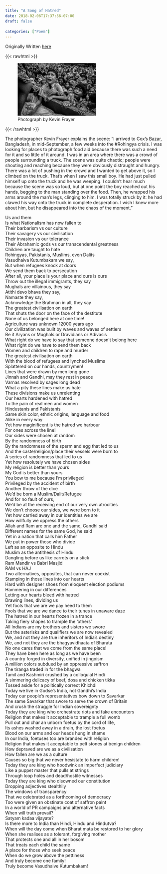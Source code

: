 ```yaml
---
title: "A Song of Hatred"
date: 2018-02-06T17:37:56-07:00
draft: false

categories: ["Poem"]
---
```


Originally Written [here](https://medium.com/%E0%B4%95%E0%B5%81%E0%B4%B1%E0%B4%BF%E0%B4%AA%E0%B5%8D%E0%B4%AA%E0%B5%81%E0%B4%95%E0%B5%BE/a-song-of-hatred-6c542f52179d?source=---------16-----------------------)

{{< rawhtml >}}

<figure style="height: 100%; width: 50%;" >
<img class="special-img-class"  src="./image.jpeg" />
<figcaption>Photograph by Kevin Frayer</figcaption>
</figure>
{{< /rawhtml >}}

The photographer Kevin Frayer explains the scene: “I arrived to Cox’s Bazar, Bangladesh, in mid-September, a few weeks into the #Rohingya crisis. I was looking for places to photograph food aid because there was such a need for it and so little of it around. I was in an area where there was a crowd of people surrounding a truck. The scene was quite chaotic; people were shouting and reaching because they were obviously distraught and hungry. There was a lot of pushing in the crowd and I wanted to get above it, so I climbed on the truck. That’s when I saw this small boy. He had just pulled himself up onto the truck and he was weeping. I couldn’t hear much because the scene was so loud, but at one point the boy reached out his hands, begging to the man standing over the food. Then, he wrapped his arms around the man’s legs, clinging to him. I was totally struck by it: he had clawed his way onto the truck in complete desperation. I wish I knew more about him, but he disappeared into the chaos of the moment.”

Us and them  
Is what Nationalism has now fallen to  
Their barbarism vs our culture  
Their savagery vs our civilisation  
Their invasion vs our tolerance  
Their Abrahamic gods vs our transcendental greatness  
Children are taught to hate  
Rohingyas, Pakistanis, Muslims, even Dalits  
Vasudhaiva Kutumbakam we say,  
But when refugees knock at doors  
We send them back to persecution  
After all, your place is your place and ours is ours  
Throw out the illegal immigrants, they say  
Mughals are villainous, they say  
Atithi devo bhava they say,  
Namaste they say,  
Acknowledge the Brahman in all, they say  
The greatest civilisation on earth  
That shuts the door on the face of the destitute  
None of us belonged here at one time!  
Agriculture was unknown 12000 years ago  
Our civilization was built by waves and waves of settlers  
Be it Aryans or Mughals or Dravidians or Adivasis  
What right do we have to say that someone doesn’t belong here  
What right do we have to send them back  
Women and children to rape and murder  
The greatest civilisation on earth  
With the blood of refugees and lynched Muslims  
Splattered on our hands, countrymen!  
Lines that were drawn by men long gone  
Jinnah and Gandhi, may they rest in peace  
Varnas resolved by sages long dead  
What a pity these lines make us hate  
These divisions make us unrelenting  
Our hearts hardened with hatred  
To the pain of real men and women  
Hindustanis and Pakistanis  
Same skin color, ethnic origins, language and food  
Alike in every way  
Yet how maginificent is the hatred we harbour  
For ones across the line!  
Our sides were chosen at random  
By the randomness of birth  
By the randomness of the sperm and egg that led to us  
And the caste/religion/place their vessels were born to  
A series of randomness that led to us  
Yet how resolutely we have chosen sides  
My religion is better than yours  
My God is better than yours  
You bow to me because I’m privileged  
Privileged by the accident of birth  
Another throw of the dice  
We’d be born a Muslim/Dalit/Refugee  
And for no fault of ours,  
We’d be at the receiving end of our very own atrocities  
We don’t choose our sides, we were born to it  
Yet how carried away in our identities we are  
How willfully we oppress the others  
Allah and Ram are one and the same, Gandhi said  
Different names for the same God, he said  
Yet in a nation that calls him Father  
We put in power those who divide  
Left as an opposite to Hindu  
Muslim as the antithesis of Hindu  
Dangling before us like carrots on a stick  
Ram Mandir vs Babri Masjid  
RAM vs HAJ  
Two alternatives, opposites, that can never coexist  
Stamping in those lines into our hearts  
Hard with designer shoes from eloquent election podiums  
Hammering in our differences  
Letting our hearts bleed with hatred  
Drawing lines, dividing us  
Yet fools that we are we pay heed to them  
Fools that we are we dance to their tunes in unaware daze  
The hatred in our hearts frozen in a trance  
Taking fiery shapes to trample the ‘others’  
All Indians are my brothers and sisters we swore  
But the asterisks and qualifiers we are now revealed  
We, and not they are true inheritors of India’s destiny  
We, and not they are the bhagyavidhaata of Bharata  
No one cares that we come from the same place!  
They have been here as long as we have been  
A country forged in diversity, unified in jingoism  
A million colors subdued by an oppressive saffron  
The tiranga traded in for the bhagwa  
Tamil and Kashmiri crushed by a colloquial Hindi  
A simmering delicacy of beef, dosa and chicken tikka  
Tossed aside for a politically correct Khichdi  
Today we live in Godse’s India, not Gandhi’s India  
Today our people’s representatives bow down to Savarkar  
The same Savarkar that swore to serve the crown of Britain  
And crush the struggle for Indian sovereignty  
Today they are king who orchestrate riots and fake encounters  
Religion that makes it acceptable to trample a full womb  
Pull out and char an unborn foetus by the cord of life,  
Its ashes washed away in a drain, the lost foetus  
Blood on our arms and our heads hung in shame  
In our India, foetuses too are branded with religion  
Religion that makes it acceptable to pelt stones at benign children  
How depraved are we as a civilisation  
How fallen are we as a culture  
Causes so big that we never hesistate to harm children!  
Today they are king who hoodwink an imperfect judiciary  
Like a puppet master that pulls at strings  
Through loop holes and dead/hostile witnesses  
Today they are king who disowned our constitution  
Dropping adjectives stealthily  
The windows of transparency  
That we celebrated as a forthcoming of democracy  
Too were given an obstinate coat of saffron paint  
In a world of PR campaigns and alternative facts  
When will truth prevail?  
Satyam kadaa vijayate?  
Is there more to India than Hindi, Hindu and Hindutva?  
When will the day come when Bharat mata be restored to her glory  
When she realises as a tolerant, forgiving mother  
That protects one and all in her bosom  
That treats each child the same  
A place for those who seek peace  
When do we grow above the pettiness  
And truly become one family!  
Truly become Vasudhaive Kutumbakam!

[1]: https://www.politico.eu/interactive/myanmar-muslims-rohingya-in-pictures-faces-of-desperation/
